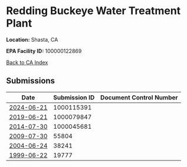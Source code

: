 # Redding Buckeye Water Treatment Plant

**Location:** Shasta, CA

**EPA Facility ID:** 100000122869

[Back to CA Index](../../index.md)

## Submissions

| Date | Submission ID | Document Control Number |
|------|--------------|-------------------------|
| [2024-06-21](submissions/1000115391.md) | 1000115391 |  |
| [2019-06-21](submissions/1000079847.md) | 1000079847 |  |
| [2014-07-30](submissions/1000045681.md) | 1000045681 |  |
| [2009-07-30](submissions/55804.md) | 55804 |  |
| [2004-06-24](submissions/38241.md) | 38241 |  |
| [1999-06-22](submissions/19777.md) | 19777 |  |
